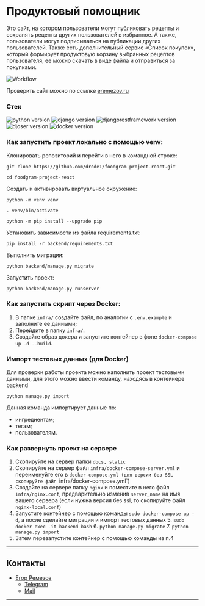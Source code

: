 # Продуктовый помощник

Это сайт, на котором пользователи могут публиковать рецепты и сохранять рецепты
других пользователей в избранное. А также, пользователи могут подписываться на
публикации других пользователей.
Также есть дополнительный сервис «Список покупок», который формирует
продуктовую корзину выбранных рецептов пользователя, ее можно скачать в виде
файла и отправиться за покупками.

![Workflow](https://github.com/drode1/foodgram-project-react/blob/master/.github/workflows/main.yml/badge.svg)

Проверить сайт можно по ссылке [eremezov.ru](https://eremezov.ru)
### **Стек**

![python version](https://img.shields.io/badge/Python-3.7-green)
![django version](https://img.shields.io/badge/Django-2.2-green)
![djangorestframework version](https://img.shields.io/badge/DRF-3.12-green)
![djoser version](https://img.shields.io/badge/Djoser-2.1.0-green)
![docker version](https://img.shields.io/badge/Docker-3-green)

### Как запустить проект локально с помощью venv:

Клонировать репозиторий и перейти в него в командной строке:

```
git clone https://github.com/drode1/foodgram-project-react.git
```

```
cd foodgram-project-react
```

Cоздать и активировать виртуальное окружение:

```
python -m venv venv
```

```
. venv/bin/activate
```

```
python -m pip install --upgrade pip
```    

Установить зависимости из файла requirements.txt:

``` 
pip install -r backend/requirements.txt
```   

Выполнить миграции:

```
python backend/manage.py migrate
```       

Запустить проект:

```
python backend/manage.py runserver
```

### Как запустить скрипт через Docker:

1. В папке ```infra/``` создайте файл, по аналогии
   с ```.env.example``` и заполните ее данными;
2. Перейдите в папку ```infra/```.
3. Создайте образ докера и запустите контейнер в
   фоне ```docker-compose up -d --build```.

### Импорт тестовых данных (для Docker)

Для проверки работы проекта можно наполнить проект тестовыми данными, для этого
можно ввести команду, находясь в контейнере backend

```
python manage.py import
```

Данная команда импортирует данные по:

- ингредиентам;
- тегам;
- пользователям.

### Как развернуть проект на сервере
1. Скопируйте на сервер папки `docs, static`
2. Скопируйте на сервер файл `infra/docker-compose-server.yml` и переименуйте его в `docker-compose.yml (для версии без SSL скопируйте файл `infra/docker-compose.yml`)
3. Создайте на сервере папку `nginx` и поместите в него файл `infra/nginx.conf`, предварительно изменив `server_name` на имя вашего сервера (если нужна версия без ssl, то скопируйте файл `nginx-local.conf`)
4. Запустите контейнер с помощью команды `sudo docker-compose up -d`, а после сделайте миграции и импорт тестовых данных 
   5. `sudo docker exec -it backend bash`
   6. `python manage.py migrate`
   7. `python manage.py import`
8. Затем перезапустите контейнер с помощью команды из п.4
___

## Контакты

- [Егор Ремезов](https://github.com/drode1)
    - [Telegram](https://t.me/e_remezov)
    - [Mail](mailto:info@eremezov.com)

___